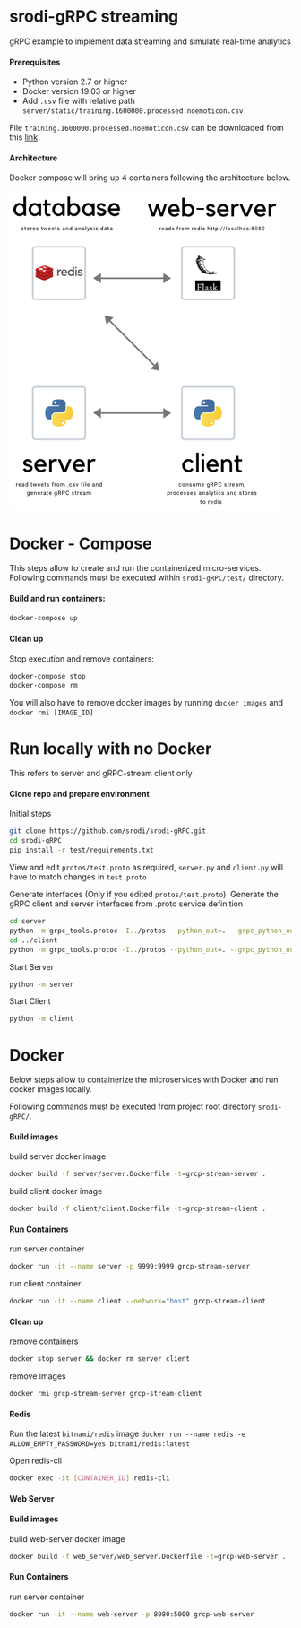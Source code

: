 # srodi-gRPC streaming
gRPC example to implement data streaming and simulate real-time analytics

#### Prerequisites
* Python version 2.7 or higher
* Docker version 19.03 or higher
* Add `.csv` file with relative path `server/static/training.1600000.processed.noemoticon.csv`

File `training.1600000.processed.noemoticon.csv` can be downloaded from this [link](https://www.kaggle.com/kazanova/sentiment140/data)

#### Architecture
Docker compose will bring up 4 containers following the architecture below.

![architecture](static/architecture.png)

# Docker - Compose
This steps allow to create and run the containerized micro-services.
Following commands must be executed within `srodi-gRPC/test/` directory.

#### Build and run containers:
```bash
docker-compose up
```

#### Clean up
Stop execution and remove containers:
```bash
docker-compose stop
docker-compose rm
```
You will also have to remove docker images by running `docker images` and `docker rmi [IMAGE_ID]`

# Run locally with no Docker 
This refers to server and gRPC-stream client only

#### Clone repo and prepare environment
Initial steps
```bash
git clone https://github.com/srodi/srodi-gRPC.git
cd srodi-gRPC
pip install -r test/requirements.txt
```

View and edit `protos/test.proto` as required, `server.py` and `client.py` will have to match changes in `test.proto`

Generate interfaces (Only if you edited `protos/test.proto`) 
Generate the gRPC client and server interfaces from .proto service definition
```bash
cd server
python -m grpc_tools.protoc -I../protos --python_out=. --grpc_python_out=. ../protos/test.proto
cd ../client
python -m grpc_tools.protoc -I../protos --python_out=. --grpc_python_out=. ../protos/test.proto
```

Start Server
```bash
python -m server
```

Start Client
```bash
python -m client
```

# Docker
Below steps allow to containerize the microservices with Docker and run docker images locally.

Following commands must be executed from project root directory `srodi-gRPC/`.

#### Build images 
build server docker image
```bash
docker build -f server/server.Dockerfile -t=grcp-stream-server .
```
build client docker image
```bash
docker build -f client/client.Dockerfile -t=grcp-stream-client .
```

#### Run Containers
run server container
```bash
docker run -it --name server -p 9999:9999 grcp-stream-server
```
run client container
```bash
docker run -it --name client --network="host" grcp-stream-client
``` 

#### Clean up
remove containers
```bash
docker stop server && docker rm server client
```
remove images
```bash
docker rmi grcp-stream-server grcp-stream-client
```

#### Redis

Run the latest `bitnami/redis` image
`docker run --name redis -e ALLOW_EMPTY_PASSWORD=yes bitnami/redis:latest`

Open redis-cli
```bash
docker exec -it [CONTAINER_ID] redis-cli
```

#### Web Server

#### Build images 
build web-server docker image
```bash
docker build -f web_server/web_server.Dockerfile -t=grcp-web-server .
```

#### Run Containers
run server container
```bash
docker run -it --name web-server -p 8080:5000 grcp-web-server
```
